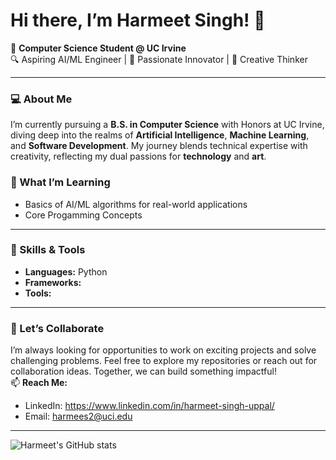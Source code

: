 # Hi there, I’m Harmeet Singh! 👋  

🌟 **Computer Science Student @ UC Irvine**  
🔍 Aspiring AI/ML Engineer | 🚀 Passionate Innovator | 🎨 Creative Thinker  

---
### 💻 About Me  
I’m currently pursuing a **B.S. in Computer Science** with Honors at UC Irvine, diving deep into the realms of **Artificial Intelligence**, **Machine Learning**, and **Software Development**. My journey blends technical expertise with creativity, reflecting my dual passions for **technology** and **art**.  

### 🌱 What I’m Learning  
- Basics of AI/ML algorithms for real-world applications  
- Core Progamming Concepts
---
  ### 🔧 Skills & Tools  
- **Languages:** Python
- **Frameworks:** 
- **Tools:**
---
### 🤝 Let’s Collaborate  
I’m always looking for opportunities to work on exciting projects and solve challenging problems. Feel free to explore my repositories or reach out for collaboration ideas. Together, we can build something impactful!  
📫 **Reach Me:**  
- LinkedIn: https://www.linkedin.com/in/harmeet-singh-uppal/
- Email: harmees2@uci.edu
---
![Harmeet's GitHub stats](https://github-readme-stats.vercel.app/api?username=har-m33t&show_icons=true&theme=radical)
